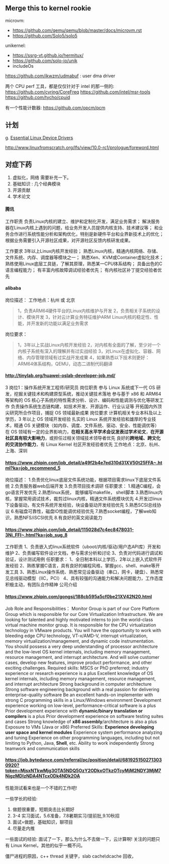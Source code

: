 ## Merge this to kernel rookie
microvm:
- https://github.com/qemu/qemu/blob/master/docs/microvm.rst
- https://github.com/Solo5/solo5

unikernel:
- https://ssrg-vt.github.io/hermitux/
- https://github.com/solo-io/unik
- includeOs

https://github.com/ikwzm/udmabuf : user dma driver

两个 CPU perf 工具，都是仅仅针对于 intel 的那一侧的:
https://github.com/cyring/CoreFreq
https://github.com/intel/msr-tools
https://github.com/tycho/cpuid

有一个性能计数器:
https://github.com/opcm/pcm

## 计划
g. [Essential Linux Device Drivers](https://book.douban.com/subject/3088263/)

http://www.linuxfromscratch.org/lfs/view/10.0-rc1/prologue/foreword.html


## 对症下药
1. 虚拟化，网络 需要补充一下。
2. 基础知识 : 几个经典模块
3. 开源贡献
4. 学术论文

#### 腾讯
工作职责
负责Linux内核的建立、维护和定制化开发，满足业务需求；
解决服务器在Linux内核上遇到的问题，给业务开发人员提供内核支持、技术建议等；
和业务合作进行系统性能分析和架构优化，特别是新硬件平台和业界新技术上的优化；
根据业务需要引入开源社区成果，对开源社区反馈内核研发成果。

工作要求
3年以上Linux内核开发经验；
熟悉Linux内核，精通内核网络、存储、文件系统、内存、调度器等模块之一；
熟悉Xen、KVM或Container虚拟化技术；
熟练使用Linux底层工具链，了解其原理，熟悉某一CPU体系结构；
具备出色的C语言编程能力；
有丰富内核故障调试经验者优先；
有内核社区补丁提交经验者优先

#### alibaba

岗位描述：
工作地点：杭州 或 北京
> 1，负责ARM64硬件平台的Linux内核维护与开发
> 2，负责相关子系统的设计、模块开发
> 3，针对云计算业务特征维护ARM Linux内核的稳定性、性能，并开发新的功能以满足业务需求

岗位要求：
> 1，3年以上实战Linux内核开发经验
> 2，对内核有全面的了解，至少对一个内核子系统有深入的理解并有过实战经验
> 3，对Linux在虚拟化、容器、网络、内存管理领域有过实战开发成果
> 4，如果熟悉以下技术则更好：ARM64体系结构，QEMU，动态二进制代码翻译

#### http://tinylab.org/huawei-oslab-developer-job.md/

3 岗位1：操作系统开发工程师/研究员
岗位职责
参与 Linux 系统或下一代 OS 研发，挖掘关键技术和构建原型系统，推动关键技术落地
参与基于 x86 和 ARM64 等架构的 OS 核心子系统的特性需求分析、设计、编码和性能调测与优化等研发工作
负责操作系统生态链构建，如技术开发、开源运作、行业认证等
开拓国内外顶尖研究所合作项目，捕捉 OS 领域最新成果
岗位要求
计算机相关专业本科及以上学历，3 年以上 OS 领域开发经验
扎实的 Linux 系统开发经验和雄厚的专业技术，精通 OS 关键模块（如内存、调度、文件系统、驱动、安全、性能调优等）
在 OS 领域有一定的业界影响力，**在相关高水平学术会议发表过学术论文**，**在开源社区具有较大影响力**，或担任过相关领域技术领导者优先
良好的**跨地域、跨文化的交流协作能力**，有 Linux Kernel 社区开发经验者优先
工作地点：北京、杭州、上海、深圳

#### https://www.zhipin.com/job_detail/a49f2b4e7ed310d31XV50t25FFA~.html?ka=job_recommend_5
岗位描述：
1.负责优化linux底层文件系统功能，根据项目需求linux下底层文件系统
2.负责服务器web后端开发
3.负责项目技术调研
任职要求：
1.精通C编程，会go语言开发优先
2.熟悉linux系统， 能够编写makefile， shell脚本
3.熟悉linux内核，掌握常用调试技术，裁剪过linux内核，精通文件系统模块优先
4.开发过linux下设备驱动，有文件系统开发经验，块设备驱动开发经验优先
5.熟悉SCSI总线协议
6.有磁盘可靠性，磁盘IO性能调优经验优先
7.熟悉socket编程，了解web知识，熟悉NFS/iSCSI优先
8.有良好的英文阅读能力

#### https://www.zhipin.com/job_detail/115028d7c4ec8478031-3Ni_FFI~.html?ka=job_sug_8
工作职责
1、负责嵌入式linux系统软件（uboot/内核/驱动/用户态API库）开发和维护
2、负责编写软件设计文档，参与需求分析和讨论
3、负责对代码进行调试和验证，设计测试用例
任职要求：
1、全日制本科以上学历，2年以上嵌入式软件开发经验
2、熟练掌握C语言，具有良好的编程风格，掌握gcc、shell、make等开发工具
3、熟悉Linux操作系统、熟悉常见设备驱动（串口，网卡，硬盘）、熟悉常见总线驱动模型（IIC，PCI）
4、具有较强的沟通能力和解决问题能力，工作态度积极主动，有团队合作精神
公司介绍


#### https://www.zhipin.com/gongsi/188cb595a5cf0be21XV42N20.html
Job Role and Responsibilities：
Monitor Group is part of our Core Platform Group which is responsible for our Core Virtualization Infrastructure.
We are looking for talented and highly motivated interns to join the world-class virtual machine monitor group. It is responsible for the CPU virtualization technology in VMware products. You will have the opportunity to work with bleeding edge CPU technology, VT-x/AMD-V, interrupt virtualization, memory virtualization/management, and dynamic code instrumentation.
You should possess a very deep understanding of processor architecture and the low-level OS kernel internals, including memory management, resource management, and interrupt architecture. And will solve customer cases, develop new features, improve product performance, and other exciting challenges.
Required skills:
MSCS or PhD preferred; industry experience or research experience is a plus
Excellent knowledge of OS kernel internals, including memory management, resource management, and interrupt architecture
Strong background in computer architecture
Strong software engineering background with a real passion for delivering enterprise-quality software
Be an excellent hands-on implementer with strong C programming skills in a Linux/Windows environment
Development experience working on low-level, performance-critical software is a plus
Prior development experience with **dynamic/binary translation or compilers** is a plus
Prior development experience on software testing suites and cases
Strong knowledge of **x86 assembly**/architecture is also a plus
Exposure to VMs (Java or x86)
Preferred Skills:
**Experience developing user space and kernel modules**
Experience system performance analyzing and tuning
Experience on other programming languages, including but not limiting to Python, Java, **Shell**, etc.
Ability to work independently
Strong teamwork and communication skills

#### https://job.bytedance.com/referral/pc/position/detail/6819251502713030920?token=MjsxNTkwMjg3OTA5NDQ5OzY2ODkxOTkzOTcyMjM2NDY3MjM7NjgzMDIzNDA4NTcxODk4NDk2OA
性能测试看来也是一个不错的工作吧!

一些学长的经验:
1. 做题很重要，短期突击比长期好
2. 3-4 实习面试，5.6准备，7.8暑期实习/提前批,9.10秋招
3. 面试=做题，基础知识，聊项目
4. 尽量走内推

一些面试的经验:
面试了一下，那么为什么不去做一下，云计算啊!
关注的问题只有 Linux Kernel，其他的似乎一概不问。

僵尸进程的原因，c++ thread 关键字，slab cache\dcache 回收，
